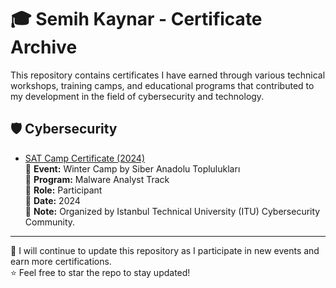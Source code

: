 # 🎓 Semih Kaynar - Certificate Archive

This repository contains certificates I have earned through various technical workshops, training camps, and educational programs that contributed to my development in the field of cybersecurity and technology.

## 🛡️ Cybersecurity

- [SAT Camp Certificate (2024)](./master/CyberSecurity/SAT-Kampi-2024.pdf)  
  🔹 **Event:** Winter Camp by Siber Anadolu Toplulukları  
  🔹 **Program:** Malware Analyst Track  
  🔹 **Role:** Participant  
  🔹 **Date:** 2024  
  🔹 **Note:** Organized by Istanbul Technical University (ITU) Cybersecurity Community.

---

📁 I will continue to update this repository as I participate in new events and earn more certifications.  
⭐ Feel free to star the repo to stay updated!
